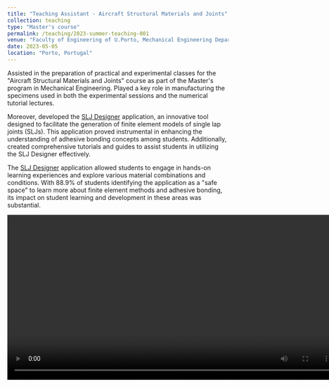 ```yaml
---
title: "Teaching Assistant - Aircraft Structural Materials and Joints"
collection: teaching
type: "Master's course"
permalink: /teaching/2023-summer-teaching-001
venue: "Faculty of Engineering of U.Porto, Mechanical Engineering Department"
date: 2023-05-05
location: "Porto, Portugal"
---
```


Assisted in the preparation of practical and experimental classes for the "Aircraft Structural Materials and Joints" course as part of the Master's program in Mechanical Engineering. Played a key role in manufacturing the specimens used in both the experimental sessions and the numerical tutorial lectures.

Moreover, developed the [SLJ Designer](https://vascopires.github.io/portfolio/SLJ_Designer/) application, an innovative tool designed to facilitate the generation of finite element models of single lap joints (SLJs). This application proved instrumental in enhancing the understanding of adhesive bonding concepts among students. Additionally, created comprehensive tutorials and guides to assist students in utilizing the SLJ Designer effectively.

The [SLJ Designer](https://vascopires.github.io/portfolio/SLJ_Designer/) application allowed students to engage in hands-on learning experiences and explore various material combinations and conditions. With 88.9% of students identifying the application as a "safe space" to learn more about finite element methods and adhesive bonding, its impact on student learning and development in these areas was substantial.

<video controls src="../images/SLJ_Designer_Features.mp4" title="SLJ Designer Features" width="750"></video>

